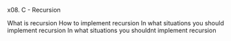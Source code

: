 x08. C - Recursion

What is recursion
How to implement recursion
In what situations you should implement recursion
In what situations you shouldnt implement recursion
